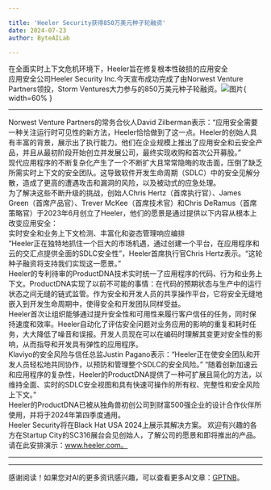 ```yaml
---

title: 'Heeler Security获得850万美元种子轮融资'
date: 2024-07-23
author: ByteAILab

---
```


在全面实时上下文危机环境下，Heeler旨在修复根本性破损的应用安全  
应用安全公司Heeler Security Inc.今天宣布成功完成了由Norwest Venture Partners领投，Storm Ventures大力参与的850万美元种子轮融资。![图片](https://ai-techpark.com/wp-content/uploads/2024/07/Heeler-Se-960x540.jpg){ width=60% }

---
  
Norwest Venture Partners的常务合伙人David Zilberman表示：“应用安全需要一种关注运行时可见性的新方法，Heeler恰恰做到了这一点。Heeler的创始人具有丰富的背景，展示出了执行能力。他们在企业规模上推出了应用安全和云安全产品，并且从最初阶段开始创立并发展公司，最终实现收购和首次公开募股。”  
现代应用程序的不断复杂化产生了一个不断扩大且常常隐晦的攻击面，压倒了缺乏所需实时上下文的安全团队。这导致软件开发生命周期（SDLC）中的安全见解分散，造成了更高的遭遇攻击和漏洞的风险，以及被动式的应急处理。  
为了解决这些不断升级的挑战，创始人Chris Hertz（首席执行官）、James Green（首席产品官）、Trever McKee（首席技术官）和Chris DeRamus（首席策略官）于2023年6月创立了Heeler，他们的愿景是通过提供以下内容从根本上改变应用安全：  
实时安全和业务上下文检测、丰富化和姿态管理响应编排  
“Heeler正在独特地抓住一个巨大的市场机遇，通过创建一个平台，在应用程序和云的交汇点提供全面的SDLC安全性”，Heeler首席执行官Chris Hertz表示。“这轮种子融资将支持我们实现这一愿景。”  
Heeler的专利待审的ProductDNA技术实时统一了应用程序的代码、行为和业务上下文。ProductDNA实现了以前不可能的事情：在代码的预期状态与生产中的运行状态之间无缝的链式监管。作为安全和开发人员的共享操作平台，它将安全无缝地嵌入到开发生命周期中，使得安全和开发团队同样受益。  
Heeler首次让组织能够通过提升安全性和可用性来履行客户信任的任务，同时保持速度和效率。Heeler自动化了评估安全问题对业务应用的影响的重复和耗时任务，大大降低了噪音和误报。开发人员现在可以在编码时理解其变更对安全性的影响，从而指导和开发具有弹性的应用程序。  
Klaviyo的安全风险与信任总监Justin Pagano表示：“Heeler正在使安全团队和开发人员轻松地共同协作，以预防和管理整个SDLC的安全风险。” “随着创新加速云和应用程序的复杂性，Heeler的ProductDNA提供了一种可扩展且简化的方法，以维持全面、实时的SDLC安全视图和具有快速可操作的所有权、完整性和安全风险上下文。”  
Heeler的ProductDNA已被从独角兽初创公司到财富500强企业的设计合作伙伴所使用，并将于2024年第四季度通用。  
Heeler Security将在Black Hat USA 2024上展示其解决方案。 欢迎有兴趣的各方在Startup City的SC316展台会见创始人，了解公司的愿景和即将推出的产品。请在此安排演示：www.heeler.com。  

---
---
感谢阅读！如果您对AI的更多资讯感兴趣，可以查看更多AI文章：[GPTNB](https://gptnb.com)。